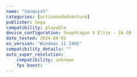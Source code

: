 ```yaml
---
name: "Vanquish"
categories: [actionandadventure]
publisher: Sega
compatibility: playable
device_configuration: Snapdragon X Elite - 16 GB
date_tested: 2024-08-02
os_version: "Windows 11 24H2"
compatibility_details: ""
auto_super_resolution:
    compatibility: unknown
    fps boost: 
---
```

